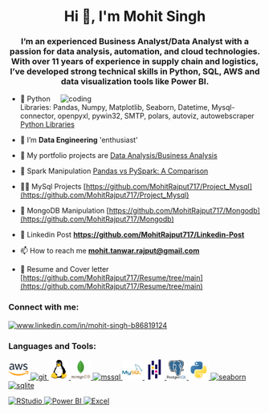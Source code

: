 <h1 align="center">Hi 👋, I'm Mohit Singh</h1>
<h3 align="center">I’m an experienced Business Analyst/Data Analyst with a passion for data analysis, automation, and cloud technologies. With over 11 years of experience in supply chain and logistics, I’ve developed strong technical skills in Python, SQL, AWS and data visualization tools like Power BI.</h3>

<img align ="right" alt="coding" width="400" src="https://encrypted-tbn0.gstatic.com/images?q=tbn:ANd9GcRCt072Kao-f8FhKigmU4xefLwSTnP_wez-b80wp-G7DA&s.gif">

- 🔭 Python Libraries: Pandas, Numpy, Matplotlib, Seaborn, Datetime, Mysql-connector, openpyxl, pywin32, SMTP, polars, autoviz, autowebscraper [Python Libraries](https://github.com/MohitRajput717/python_library_project)

- 🌱 I’m **Data Engineering** 'enthusiast'

- 👯 My portfolio projects are [Data Analysis/Business Analysis](https://github.com/MohitRajput717/Data-Analyst-Business-Analyst-Portfolio-Project)

- 🤝 Spark Manipulation [Pandas vs PySpark: A Comparison](https://github.com/MohitRajput717/Sparkguide/blob/main/Spark_playlist1.ipynb)

- 👨‍💻 MySql Projects [https://github.com/MohitRajput717/Project_Mysql](https://github.com/MohitRajput717/Project_Mysql)

- 📝 MongoDB Manipulation [https://github.com/MohitRajput717/Mongodb](https://github.com/MohitRajput717/Mongodb)

- 💬 Linkedin Post **https://github.com/MohitRajput717/Linkedin-Post**

- 📫 How to reach me **mohit.tanwar.rajput@gmail.com**

- 📄 Resume and Cover letter [https://github.com/MohitRajput717/Resume/tree/main](https://github.com/MohitRajput717/Resume/tree/main)

<h3 align="left">Connect with me:</h3>
<p align="left">
<a href="https://linkedin.com/in/www.linkedin.com/in/mohit-singh-b86819124" target="blank"><img align="center" src="https://raw.githubusercontent.com/rahuldkjain/github-profile-readme-generator/master/src/images/icons/Social/linked-in-alt.svg" alt="www.linkedin.com/in/mohit-singh-b86819124" height="30" width="40" /></a>
</p>

<h3 align="left">Languages and Tools:</h3>
<p align="left"> <a href="https://aws.amazon.com" target="_blank" rel="noreferrer"> <img src="https://raw.githubusercontent.com/devicons/devicon/master/icons/amazonwebservices/amazonwebservices-original-wordmark.svg" alt="aws" width="40" height="40"/> </a> <a href="https://git-scm.com/" target="_blank" rel="noreferrer"> <img src="https://www.vectorlogo.zone/logos/git-scm/git-scm-icon.svg" alt="git" width="40" height="40"/> </a> <a href="https://www.linux.org/" target="_blank" rel="noreferrer"> <img src="https://raw.githubusercontent.com/devicons/devicon/master/icons/linux/linux-original.svg" alt="linux" width="40" height="40"/> </a> <a href="https://www.mongodb.com/" target="_blank" rel="noreferrer"> <img src="https://raw.githubusercontent.com/devicons/devicon/master/icons/mongodb/mongodb-original-wordmark.svg" alt="mongodb" width="40" height="40"/> </a> <a href="https://www.microsoft.com/en-us/sql-server" target="_blank" rel="noreferrer"> <img src="https://www.svgrepo.com/show/303229/microsoft-sql-server-logo.svg" alt="mssql" width="40" height="40"/> </a> <a href="https://www.mysql.com/" target="_blank" rel="noreferrer"> <img src="https://raw.githubusercontent.com/devicons/devicon/master/icons/mysql/mysql-original-wordmark.svg" alt="mysql" width="40" height="40"/> </a> <a href="https://pandas.pydata.org/" target="_blank" rel="noreferrer"> <img src="https://raw.githubusercontent.com/devicons/devicon/2ae2a900d2f041da66e950e4d48052658d850630/icons/pandas/pandas-original.svg" alt="pandas" width="40" height="40"/> </a> <a href="https://www.postgresql.org" target="_blank" rel="noreferrer"> <img src="https://raw.githubusercontent.com/devicons/devicon/master/icons/postgresql/postgresql-original-wordmark.svg" alt="postgresql" width="40" height="40"/> </a> <a href="https://www.python.org" target="_blank" rel="noreferrer"> <img src="https://raw.githubusercontent.com/devicons/devicon/master/icons/python/python-original.svg" alt="python" width="40" height="40"/> </a> <a href="https://seaborn.pydata.org/" target="_blank" rel="noreferrer"> <img src="https://seaborn.pydata.org/_images/logo-mark-lightbg.svg" alt="seaborn" width="40" height="40"/> </a> <a href="https://www.sqlite.org/" target="_blank" rel="noreferrer"> <img src="https://www.vectorlogo.zone/logos/sqlite/sqlite-icon.svg" alt="sqlite" width="40" height="40"/> </a> </p>
  <!-- RStudio -->
  <a href="https://rstudio.com/" target="_blank" rel="noreferrer">
    <img src="R" alt="RStudio" width="40" height="40"/>
  </a>

  <!-- Power BI -->
<a href="https://powerbi.microsoft.com/" target="_blank" rel="noreferrer">
  <img src="https://example.com/powerbi-logo.png" alt="Power BI" width="40" height="40"/>
</a>

<!-- Excel -->
<a href="https://www.microsoft.com/en-us/microsoft-365/excel" target="_blank" rel="noreferrer">
  <img src="https://example.com/excel-logo.png" alt="Excel" width="40" height="40"/>
</a>

